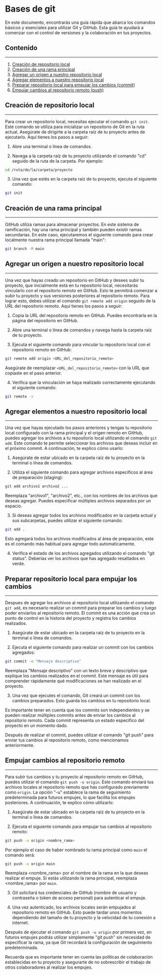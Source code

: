 # Bases de git

En este documento, encontrarás una guía rápida que abarca los comandos básicos y esenciales para utilizar Git y GitHub. Esta guía te ayudará a comenzar con el control de versiones y la colaboración en tus proyectos.

## Contenido

---

1. [Creación de repositorio local](#Creación-de-repositorio-local)
2. [Creación de una rama principal](#Creación-de-una-rama-principal)
3. [Agregar un origen a nuestro repositorio local](#Agregar-un-origen-a-nuestro-repositorio-local)
4. [Agregar elementos a nuestro repositorio local](#Agregar-elementos-a-nuestro-repositorio-local)
5. [Preparar repositorio local para empujar los cambios (commit)](#Preparar-repositorio-local-para-empujar-los-cambios)
6. [Empujar cambios al repositorio remoto (push)](#Empujar-cambios-al-repositorio-remoto)

## Creación de repositorio local

---

Para crear un repositorio local, necesitas ejecutar el comando `git init`. Este comando se utiliza para inicializar un repositorio de Git en la ruta actual. Asegúrate de dirigirte a la carpeta raíz de tu proyecto antes de ejecutarlo. Aquí tienes los pasos a seguir:

1. Abre una terminal o línea de comandos.

2. Navega a la carpeta raíz de tu proyecto utilizando el comando "cd" seguido de la ruta de la carpeta. Por ejemplo:

```bash
cd /ruta/de/la/carpeta/proyecto
```

3. Una vez que estés en la carpeta raíz de tu proyecto, ejecuta el siguiente comando:

```bash
git init
```

## Creación de una rama principal

---

GitHub utiliza ramas para almacenar proyectos. En este sistema de ramificación, hay una rama principal y también pueden existir ramas secundarias. En este caso, ejecutaremos el siguiente comando para crear localmente nuestra rama principal llamada "main":

```bash
git branch -M main
```

## Agregar un origen a nuestro repositorio local

---

Una vez que hayas creado un repositorio en GitHub y desees subir tu proyecto, que inicialmente está en tu repositorio local, necesitarás vincularlo con el repositorio remoto en GitHub. Esto te permitirá comenzar a subir tu proyecto y sus versiones posteriores al repositorio remoto. Para lograr esto, debes utilizar el comando `git remote add origin` seguido de la URL del repositorio remoto. Aquí tienes los pasos a seguir:

1. Copia la URL del repositorio remoto en GitHub. Puedes encontrarla en la página del repositorio en GitHub.

2. Abre una terminal o línea de comandos y navega hasta la carpeta raíz de tu proyecto.

3. Ejecuta el siguiente comando para vincular tu repositorio local con el repositorio remoto en GitHub:

```bash
git remote add origin <URL_del_repositorio_remoto>
```

Asegúrate de reemplazar `<URL_del_repositorio_remoto>` con la URL que copiaste en el paso anterior.

4. Verifica que la vinculación se haya realizado correctamente ejecutando el siguiente comando:

```bash
git remote -v
```

## Agregar elementos a nuestro repositorio local

---

Una vez que hayas ejecutado los pasos anteriores y tengas tu repositorio local configurado con la rama principal y el origen remoto en GitHub, puedes agregar los archivos a tu repositorio local utilizando el comando `git add`. Este comando te permite seleccionar los archivos que deseas incluir en el próximo commit. A continuación, te explico cómo usarlo:

1. Asegúrate de estar ubicado en la carpeta raíz de tu proyecto en la terminal o línea de comandos.

2. Utiliza el siguiente comando para agregar archivos específicos al área de preparación (staging):

```bash
git add archivo1 archivo2 ...
```

Reemplaza "archivo1", "archivo2", etc., con los nombres de los archivos que deseas agregar. Puedes especificar múltiples archivos separados por un espacio.

3. Si deseas agregar todos los archivos modificados en la carpeta actual y sus subcarpetas, puedes utilizar el siguiente comando:

```bash
git add .
```

Esto agregará todos los archivos modificados al área de preparación, este es el comando más habitual para agregar todo automaticamente.

4. Verifica el estado de los archivos agregados utilizando el comando "git status". Deberías ver los archivos que has agregado resaltados en verde.

## Preparar repositorio local para empujar los cambios

---

Despues de agregar los archivos al repositorio local utilizando el comando `git add`, es necesario realizar un commit para preparar los cambios y luego poder enviarlos al repositorio remoto. El commit es una acción que crea un punto de control en la historia del proyecto y registra los cambios realizados.

1. Asegúrate de estar ubicado en la carpeta raíz de tu proyecto en la terminal o línea de comandos.

2. Ejecuta el siguiente comando para realizar un commit con los cambios agregados:

```bash
git commit -m "Mensaje descriptivo"
```

Reemplaza "Mensaje descriptivo" con un texto breve y descriptivo que explique los cambios realizados en el commit. Este mensaje es útil para comprender rápidamente qué modificaciones se han realizado en el proyecto.

3. Una vez que ejecutes el comando, Git creará un commit con los cambios preparados. Esto guarda los cambios en tu repositorio local.

Es importante tener en cuenta que los commits son independientes y se pueden realizar múltiples commits antes de enviar los cambios al repositorio remoto. Cada commit representa un estado específico del proyecto en un momento dado.

Después de realizar el commit, puedes utilizar el comando "git push" para enviar tus cambios al repositorio remoto, como mencionamos anteriormente.

## Empujar cambios al repositorio remoto

---

Para subir tus cambios y tu proyecto al repositorio remoto en GitHub, puedes utilizar el comando `git push -u origin`. Este comando enviará tus archivos locales al repositorio remoto que has configurado previamente como `origin`. La opción "-u" establece la rama de seguimiento predeterminada para futuros empujes, lo que facilita los empujes posteriores. A continuación, te explico cómo utilizarlo:

1. Asegúrate de estar ubicado en la carpeta raíz de tu proyecto en la terminal o línea de comandos.

2. Ejecuta el siguiente comando para empujar tus cambios al repositorio remoto:

```bash
git push -u origin <nombre_rama>
```

Por ejemplo el caso de haber nombrado tu rama principal como `main` el comando será:

```bash
git push -u origin main
```

Reemplaza <nombre_rama> por el nombre de la rama en la que deseas realizar el empuje. Si estás utilizando la rama principal, reemplaza <nombre_rama> por `main`.

3. Git solicitará tus credenciales de GitHub (nombre de usuario y contraseña o token de acceso personal) para autenticar el empuje.

4. Una vez autenticado, los archivos locales serán empujados al repositorio remoto en GitHub. Esto puede tardar unos momentos dependiendo del tamaño de tu proyecto y la velocidad de tu conexión a internet.

Después de ejecutar el comando `git push -u origin` por primera vez, en futuros empujes podrás utilizar simplemente "git push" sin necesidad de especificar la rama, ya que Git recordará la configuración de seguimiento predeterminada.

Recuerda que es importante tener en cuenta las políticas de colaboración establecidas en tu proyecto y asegurarte de no sobrescribir el trabajo de otros colaboradores al realizar los empujes.

